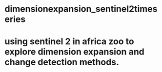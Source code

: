 # dimensionexpansion_sentinel2timeseries
# using sentinel 2 in  africa zoo to explore dimension expansion and change detection methods. 
